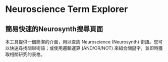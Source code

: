Neuroscience Term Explorer  
=========
簡易快速的Neurosynth搜尋頁面  
---------
本工具提供一個簡潔的介面，用以查詢 Neuroscience (Neurosynth) 術語。您可以快速尋找關聯術語；或使用邏輯運算 (AND/OR/NOT) 來組合關鍵字，並即時獲取相關研究的表格。
